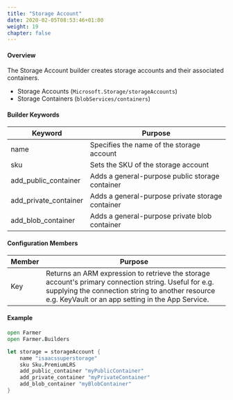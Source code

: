 ```yaml
---
title: "Storage Account"
date: 2020-02-05T08:53:46+01:00
weight: 19
chapter: false
---
```


#### Overview
The Storage Account builder creates storage accounts and their associated containers.

* Storage Accounts (`Microsoft.Storage/storageAccounts`)
* Storage Containers (`blobServices/containers`)

#### Builder Keywords

| Keyword | Purpose |
|-|-|
| name | Specifies the name of the storage account |
| sku | Sets the SKU of the storage account |
| add_public_container | Adds a general-purpose public storage container |
| add_private_container | Adds a general-purpose private storage container |
| add_blob_container | Adds a general-purpose private blob container |

#### Configuration Members

| Member | Purpose |
|-|-|
| Key | Returns an ARM expression to retrieve the storage account's primary connection string. Useful for e.g. supplying the connection string to another resource e.g. KeyVault or an app setting in the App Service. |

#### Example

```fsharp
open Farmer
open Farmer.Builders

let storage = storageAccount {
    name "isaacssuperstorage"
    sku Sku.PremiumLRS
    add_public_container "myPublicContainer"
    add_private_container "myPrivateContainer"
    add_blob_container "myBlobContainer"
}
```